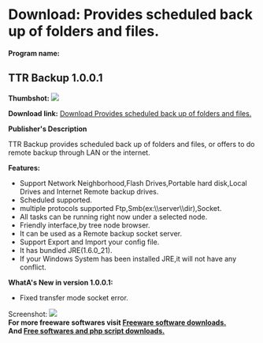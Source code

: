 # Download: Provides scheduled back up of folders and files.

**Program name:**

## TTR Backup 1.0.0.1

  
**Thumbshot:** ![](http://www.freewarefiles.com/screenshot/ttrbackup_md.jpg)   
  
**Download link:** [Download Provides scheduled back up of folders and files.](http://freesoftwares.boysofts.com/TTR-Backup_program_61163.html)  
  


**Publisher's Description**  
  


TTR Backup provides scheduled back up of folders and files, or offers to do remote backup through LAN or the internet. 

**Features:**

  * Support Network Neighborhood,Flash Drives,Portable hard disk,Local Drives and Internet Remote backup drives. 
  * Scheduled supported. 
  * multiple protocols supported Ftp,Smb(ex:\\\server\\\dir),Socket. 
  * All tasks can be running right now under a selected node. 
  * Friendly interface,by tree node browser. 
  * It can be used as a Remote backup socket server. 
  * Support Export and Import your config file. 
  * It has bundled JRE(1.6.0_21). 
  * If your Windows System has been installed JRE,it will not have any conflict. 

**WhatA's New in version 1.0.0.1:**

  * Fixed transfer mode socket error. 

  
  
Screenshot: ![](http://www.freewarefiles.com/screenshot/ttrbackup.jpg)   
**For more freeware softwares visit [Freeware software downloads.](http://freesoftwares.boysofts.com/)**   
**And [Free softwares and php script downloads.](http://www.boysofts.com/)**
